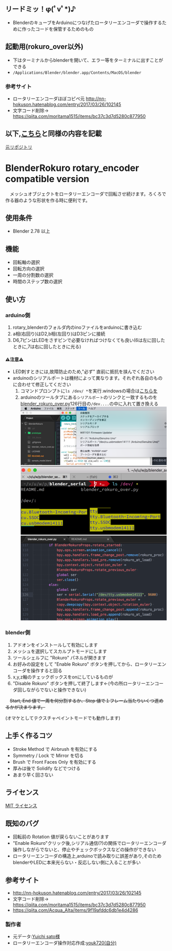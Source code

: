 ## リードミッ！φ(ﾟvﾟ*)♪

- BlenderのキューブをArduinoにつなげたロータリーエンコーダで操作するために作ったコードを保管するためのもの

## 起動用(rokuro_over以外)
 - 下はターミナルからblenderを開いて、エラー等をターミナルに出すことができる
 - `/Applications/Blender/blender.app/Contents/MacOS/blender`


### 参考サイト
 - ロータリーエンコーダほぼコピペ元  http://nn-hokuson.hatenablog.com/entry/2017/03/26/102145
 - 文字コード削除→ https://qiita.com/moritama1515/items/bc37c3d7d5280c877950

## 以下,[こちら](https://github.com/youk720/BlenderRokuro/blob/master/README.md)と同様の内容を記載

[元リポジトリ](https://github.com/satoyuichi/BlenderRokuro)

# BlenderRokuro rotary_encoder compatible version
　メッシュオブジェクトをロータリーエンコーダで回転させ続けます。ろくろで作る器のような形状を作る時に便利です。

## 使用条件
* Blender 2.78 以上

## 機能
* 回転軸の選択
* 回転方向の選択
* 一周の分割数の選択
* 時間のステップ数の選択

## 使い方

### arduino側
1. rotary_blenderのフォルダ内のinoファイルをarduinoに書き込む
2. a相(右回り)はD2,b相(左回り)はD3ピンに接続
3. D6,7ピンはLEDをさすピンで必要なければつけなくても良い(6は左に回したときに,7は右に回したときに光る)
#### ⚠️注意⚠️
 - LED刺すときには,故障防止のため,"必ず" 直前に抵抗を挟んでください
 - arduinoのシリアルポートは機材によって異なります。それぞれ各自のものに合わせて修正してください
      1. コマンドプロンプトに`ls /dev/ *`を実行.windowsの場合は[こちらを](https://qiita.com/Acqua_Alta/items/9f19afddc6db1e4d4286#pc--arduino%E3%82%B7%E3%83%AA%E3%82%A2%E3%83%AB%E9%80%9A%E4%BF%A1)
    2.  arduinoのツールタブにある`シリアルポート`のリンクと一致するものを[blender_rokuro_over.py](https://github.com/youk720/BlenderRokuro/blob/master/blender_rokuro_over.py)126行目の`/dev....`の中に入れて置き換える
 ![1](/photo/image_1.PNG)
 ![2](/photo/image_2.PNG)
 ![3](/photo/image_3.PNG)

### blender側
1. アドオンをインストールして有効にします
2. メッシュを選択してスカルプトモードにします
3. ツールシェルフに "Rokuro" パネルが開きます
4. お好みの設定をして "Enable Rokuro" ボタンを押してから、ロータリーエンコーダを操作すると回る
5. x,y,z軸のチェックボックスをonにしているものが
6. "Disable Rokuro" ボタンを押して終了します←(今の所ロータリーエンコーダ回しながらでないと操作できない)

　~~Start, End 値で一周を何分割するか、Step 値で１フレーム当たりいくつ進めるかが決まります。~~

(オマケとしてテクスチャペイントモードでも動作します)

## 上手く作るコツ
* Stroke Method で Airbrush を有効にする
* Symmetry / Lock で Mirror を切る
* Brush で Front Faces Only を有効にする
* 厚みは後で Solidify などでつける
* あまり早く回さない

## ライセンス
[MIT ライセンス](http://takuro.mit-license.org/)

## 既知のバグ
* 回転前の Rotation 値が戻らないことがあります
* "Enable Rokuro"クリック後,シリアル通信(?)の関係でロータリーエンコーダ操作しながらでないと、停止やチェックボックスなどの操作ができない
* ロータリーエンコーダの構造上,arduinoで読み取りに誤差があり,そのためblenderやLEDに本来光らない・反応しない側に入ることが多い

## 参考サイト
- http://nn-hokuson.hatenablog.com/entry/2017/03/26/102145
- 文字コード削除→ https://qiita.com/moritama1515/items/bc37c3d7d5280c877950
- https://qiita.com/Acqua_Alta/items/9f19afddc6db1e4d4286


### 製作者
- 元データ:[Yuichi sato様](https://github.com/satoyuichi)
- ロータリーエンコーダ操作対応作成:[youk720(自分)](https://github.com/youk720)
